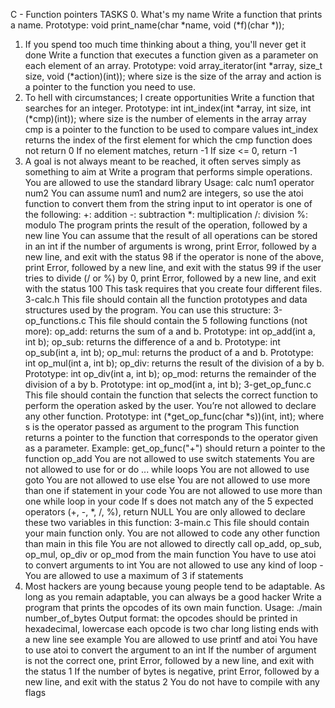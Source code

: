 C - Function pointers
TASKS
0. What's my name
Write a function that prints a name.
Prototype: void print_name(char *name, void (*f)(char *));
1. If you spend too much time thinking about a thing, you'll never get it
done
Write a function that executes a function given as a parameter on each
element of an array.
Prototype: void array_iterator(int *array, size_t size, void (*action)(int));
where size is the size of the array and action is a pointer to the function
you need to use.
2. To hell with circumstances; I create opportunities
Write a function that searches for an integer.
Prototype: int int_index(int *array, int size, int (*cmp)(int));
where size is the number of elements in the array array
cmp is a pointer to the function to be used to compare values
int_index returns the index of the first element for which the cmp
function does not return 0
If no element matches, return -1
If size <= 0, return -1
3. A goal is not always meant to be reached, it often serves simply as
something to aim at
Write a program that performs simple operations.
You are allowed to use the standard library
Usage: calc num1 operator num2
You can assume num1 and num2 are integers, so use the atoi function to
convert them from the string input to int
operator is one of the following:
+: addition
-: subtraction
*: multiplication
/: division
%: modulo
The program prints the result of the operation, followed by a new line
You can assume that the result of all operations can be stored in an int
if the number of arguments is wrong, print Error, followed by a new line,
and exit with the status 98
if the operator is none of the above, print Error, followed by a new line,
and exit with the status 99
if the user tries to divide (/ or %) by 0, print Error, followed by a new line,
and exit with the status 100
This task requires that you create four different files.
3-calc.h
This file should contain all the function prototypes and data structures
used by the program. You can use this structure:
3-op_functions.c
This file should contain the 5 following functions (not more):
op_add: returns the sum of a and b. Prototype: int op_add(int a, int b);
op_sub: returns the difference of a and b. Prototype: int op_sub(int a, int
b);
op_mul: returns the product of a and b. Prototype: int op_mul(int a, int
b);
op_div: returns the result of the division of a by b. Prototype: int
op_div(int a, int b);
op_mod: returns the remainder of the division of a by b. Prototype: int
op_mod(int a, int b);
3-get_op_func.c
This file should contain the function that selects the correct function to
perform the operation asked by the user. You’re not allowed to declare
any other function.
Prototype: int (*get_op_func(char *s))(int, int);
where s is the operator passed as argument to the program
This function returns a pointer to the function that corresponds to the
operator given as a parameter. Example: get_op_func("+") should return
a pointer to the function op_add
You are not allowed to use switch statements
You are not allowed to use for or do ... while loops
You are not allowed to use goto
You are not allowed to use else
You are not allowed to use more than one if statement in your code
You are not allowed to use more than one while loop in your code
If s does not match any of the 5 expected operators (+, -, *, /, %), return
NULL
You are only allowed to declare these two variables in this function:
3-main.c
This file should contain your main function only.
You are not allowed to code any other function than main in this file
You are not allowed to directly call op_add, op_sub, op_mul, op_div or
op_mod from the main function
You have to use atoi to convert arguments to int
You are not allowed to use any kind of loop -
You are allowed to use a maximum of 3 if statements
4. Most hackers are young because young people tend to be adaptable.
As long as you remain adaptable, you can always be a good hacker
Write a program that prints the opcodes of its own main function.
Usage: ./main number_of_bytes
Output format:
the opcodes should be printed in hexadecimal, lowercase
each opcode is two char long
listing ends with a new line
see example
You are allowed to use printf and atoi
You have to use atoi to convert the argument to an int
If the number of argument is not the correct one, print Error, followed by
a new line, and exit with the status 1
If the number of bytes is negative, print Error, followed by a new line,
and exit with the status 2
You do not have to compile with any flags

